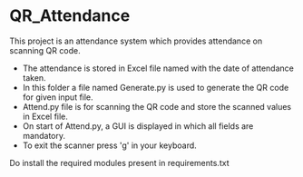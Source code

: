 # QR_Attendance
This project is an attendance system which provides attendance on scanning QR code.<br>
* The attendance is stored in Excel file named with the date of attendance taken. <br>
* In this folder a file named Generate.py is used to generate the QR code for given input file.<br> 
* Attend.py file is for scanning the QR code and store the scanned values in Excel file.<br>
* On start of Attend.py, a GUI is displayed in which all fields are mandatory.<br>
* To exit the scanner press 'g' in your keyboard.<br>

Do install the required modules present in requirements.txt
